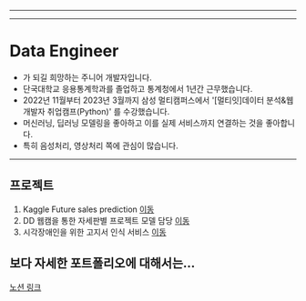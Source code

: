 
---------------------------
---------------------

# Data Engineer
- 가 되길 희망하는 주니어 개발자입니다.
- 단국대학교 응용통계학과를 졸업하고 통계청에서 1년간 근무했습니다.
- 2022년 11월부터 2023년 3월까지 삼성 멀티캠퍼스에서 '[멀티잇]데이터 분석&웹 개발자 취업캠프(Python)' 를 수강했습니다.
- 머신러닝, 딥러닝 모델링을 좋아하고 이를 실제 서비스까지 연결하는 것을 좋아합니다.
- 특히 음성처리, 영상처리 쪽에 관심이 많습니다.

-----------------------------
## 프로젝트
1) Kaggle Future sales prediction [이동](https://github.com/KO-JUNSUNG/Predict_Future_Sales)
2) DD 웹캠을 통한 자세판별 프로젝트 모델 담당 [이동](https://github.com/FlamingBGJ/pose_tracking_project_class1)
3) 시각장애인을 위한 고지서 인식 서비스 [이동](https://github.com/KO-JUNSUNG/Project_Voice) 

## 보다 자세한 포트폴리오에 대해서는...

[노션 링크](https://pricey-drawbridge-e16.notion.site/JunSeong-KO-0ac5ed1e7c5e4d18bd10f7e709657788)
